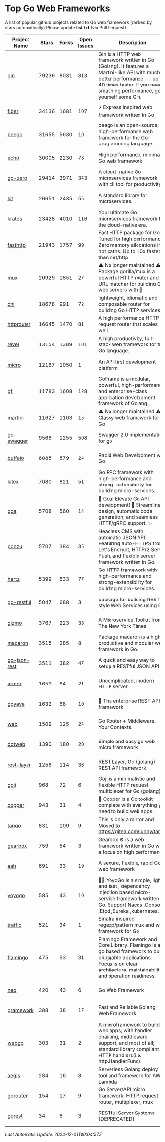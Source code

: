# Top Go Web Frameworks
A list of popular github projects related to Go web framework (ranked by stars automatically)
Please update **list.txt** (via Pull Request)

| Project Name | Stars | Forks | Open Issues | Description | Last Commit |
| ------------ | ----- | ----- | ----------- | ----------- | ----------- |
| [gin](https://github.com/gin-gonic/gin) | 79236 | 8031 | 813 | Gin is a HTTP web framework written in Go (Golang). It features a Martini-like API with much better performance -- up to 40 times faster. If you need smashing performance, get yourself some Gin. | 2024-11-15 15:54:06 |
| [fiber](https://github.com/gofiber/fiber) | 34136 | 1681 | 107 | ⚡️ Express inspired web framework written in Go | 2024-11-29 15:12:15 |
| [beego](https://github.com/beego/beego) | 31655 | 5630 | 10 | beego is an open-source, high-performance web framework for the Go programming language. | 2024-11-20 14:03:38 |
| [echo](https://github.com/labstack/echo) | 30005 | 2230 | 78 | High performance, minimalist Go web framework | 2024-11-25 20:21:56 |
| [go-zero](https://github.com/zeromicro/go-zero) | 29414 | 3971 | 343 | A cloud-native Go microservices framework with cli tool for productivity. | 2024-11-26 13:46:28 |
| [kit](https://github.com/go-kit/kit) | 26651 | 2435 | 55 | A standard library for microservices. | 2024-03-13 13:42:15 |
| [kratos](https://github.com/go-kratos/kratos) | 23428 | 4010 | 116 | Your ultimate Go microservices framework for the cloud-native era. | 2024-11-05 07:24:21 |
| [fasthttp](https://github.com/valyala/fasthttp) | 21943 | 1757 | 99 | Fast HTTP package for Go. Tuned for high performance. Zero memory allocations in hot paths. Up to 10x faster than net/http | 2024-11-24 12:10:50 |
| [mux](https://github.com/gorilla/mux) | 20929 | 1851 | 27 | ⚠️ No longer maintained ⚠️  Package gorilla/mux is a powerful HTTP router and URL matcher for building Go web servers with 🦍 | 2024-06-19 23:50:04 |
| [chi](https://github.com/go-chi/chi) | 18678 | 991 | 72 | lightweight, idiomatic and composable router for building Go HTTP services | 2024-09-26 17:44:06 |
| [httprouter](https://github.com/julienschmidt/httprouter) | 16645 | 1470 | 81 | A high performance HTTP request router that scales well | 2024-01-30 10:56:56 |
| [revel](https://github.com/revel/revel) | 13154 | 1389 | 101 | A high productivity, full-stack web framework for the Go language. | 2022-04-12 20:53:30 |
| [micro](https://github.com/micro/micro) | 12167 | 1050 | 1 | An API first development platform  | 2024-09-17 08:17:45 |
| [gf](https://github.com/gogf/gf) | 11783 | 1608 | 128 | GoFrame is a modular, powerful, high-performance and enterprise-class application development framework of Golang.  | 2024-11-29 10:25:13 |
| [martini](https://github.com/go-martini/martini) | 11627 | 1103 | 15 | ⚠️ No longer maintained ⚠️  Classy web framework for Go | 2017-01-21 21:58:54 |
| [go-swagger](https://github.com/go-swagger/go-swagger) | 9566 | 1255 | 598 | Swagger 2.0 implementation for go | 2024-11-07 04:05:23 |
| [buffalo](https://github.com/gobuffalo/buffalo) | 8085 | 579 | 24 | Rapid Web Development w/ Go | 2023-01-26 15:34:17 |
| [kitex](https://github.com/cloudwego/kitex) | 7080 | 821 | 51 | Go RPC framework with high-performance and strong-extensibility for building micro-services. | 2024-11-29 07:49:02 |
| [goa](https://github.com/goadesign/goa) | 5708 | 560 | 14 | 🌟 Goa: Elevate Go API development! 🚀 Streamlined design, automatic code generation, and seamless HTTP/gRPC support. ✨ | 2024-11-26 23:35:57 |
| [ponzu](https://github.com/ponzu-cms/ponzu) | 5707 | 384 | 35 | Headless CMS with automatic JSON API. Featuring auto-HTTPS from Let's Encrypt, HTTP/2 Server Push, and flexible server framework written in Go. | 2020-01-02 00:14:32 |
| [hertz](https://github.com/cloudwego/hertz) | 5399 | 533 | 77 | Go HTTP framework with high-performance and strong-extensibility for building micro-services. | 2024-11-22 07:17:22 |
| [go-restful](https://github.com/emicklei/go-restful) | 5047 | 688 | 3 | package for building REST-style Web Services using Go | 2024-10-29 08:07:55 |
| [gizmo](https://github.com/nytimes/gizmo) | 3767 | 223 | 33 | A Microservice Toolkit from The New York Times | 2021-04-30 15:27:05 |
| [macaron](https://github.com/go-macaron/macaron) | 3515 | 285 | 8 | Package macaron is a high productive and modular web framework in Go. | 2024-11-11 17:24:03 |
| [go-json-rest](https://github.com/ant0ine/go-json-rest) | 3511 | 382 | 47 | A quick and easy way to setup a RESTful JSON API | 2017-09-13 04:12:08 |
| [armor](https://github.com/labstack/armor) | 1659 | 64 | 21 | Uncomplicated, modern HTTP server | 2019-08-03 18:10:09 |
| [goyave](https://github.com/go-goyave/goyave) | 1632 | 68 | 10 | 🍐 The enterprise REST API framework | 2024-11-25 16:54:13 |
| [web](https://github.com/gocraft/web) | 1509 | 125 | 24 | Go Router + Middleware. Your Contexts. | 2019-02-07 15:06:52 |
| [dotweb](https://github.com/devfeel/dotweb) | 1390 | 180 | 20 | Simple and easy go web micro framework | 2023-12-13 02:13:17 |
| [rest-layer](https://github.com/rs/rest-layer) | 1256 | 114 | 36 | REST Layer, Go (golang) REST API framework | 2021-09-30 23:58:01 |
| [goji](https://github.com/goji/goji) | 968 | 72 | 6 | Goji is a minimalistic and flexible HTTP request multiplexer for Go (golang) | 2019-01-26 23:58:29 |
| [copper](https://github.com/gocopper/copper) | 943 | 31 | 4 | 🚀‏‏‎    ‎‏‏‎‏‏‎‎‎‎‎‎Copper is a Go toolkit complete with everything you need to build web apps. | 2024-06-04 14:59:15 |
| [tango](https://github.com/lunny/tango) | 831 | 109 | 9 | This is only a mirror and Moved to https://gitea.com/lunny/tango | 2019-05-17 03:31:10 |
| [gearbox](https://github.com/gogearbox/gearbox) | 759 | 54 | 3 | Gearbox :gear: is a web framework written in Go with a focus on high performance | 2022-09-21 00:20:37 |
| [aah](https://github.com/go-aah/aah) | 691 | 33 | 19 | A secure, flexible, rapid Go web framework | 2020-09-02 02:31:20 |
| [yoyogo](https://github.com/yoyofx/yoyogo) | 585 | 43 | 10 | 🦄🌈 YoyoGo is a simple, light and fast , dependency injection based micro-service framework written in Go. Support Nacos ,Consoul ,Etcd ,Eureka ,kubernetes. | 2024-02-07 09:13:19 |
| [traffic](https://github.com/gravityblast/traffic) | 521 | 34 | 1 | Sinatra inspired regexp/pattern mux and web framework for Go | 2015-11-26 21:31:07 |
| [flamingo](https://github.com/i-love-flamingo/flamingo) | 475 | 53 | 31 | Flamingo Framework and Core Library. Flamingo is a go based framework to build pluggable applications. Focus is on clean architecture, maintainability and operation readiness. | 2024-11-28 14:37:24 |
| [neo](https://github.com/ivpusic/neo) | 420 | 43 | 6 | Go Web Framework | 2017-08-14 23:54:31 |
| [gramework](https://github.com/gramework/gramework) | 388 | 38 | 17 | Fast and Reliable Golang Web Framework | 2023-10-27 14:01:05 |
| [webgo](https://github.com/naughtygopher/webgo) | 303 | 31 | 2 | A microframework to build web apps; with handler chaining, middleware support, and most of all; standard library compliant HTTP handlers(i.e. http.HandlerFunc). | 2024-10-20 08:43:36 |
| [aegis](https://github.com/tmaiaroto/aegis) | 284 | 16 | 8 | Serverless Golang deploy tool and framework for AWS Lambda | 2019-07-28 17:59:41 |
| [gorouter](https://github.com/vardius/gorouter) | 154 | 17 | 9 | Go Server/API micro framework, HTTP request router, multiplexer, mux | 2024-09-05 02:45:54 |
| [gorest](https://github.com/tideland/gorest) | 34 | 6 | 3 | RESTful Server Systems [DEPRECATED] | 2017-11-10 13:00:37 |

*Last Automatic Update: 2024-12-01T00:04:57Z*